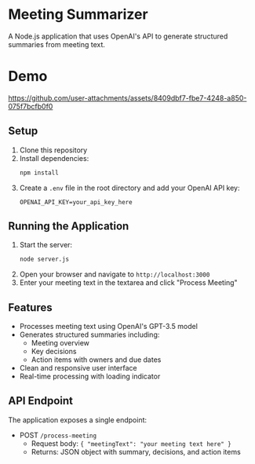 # Meeting Summarizer

A Node.js application that uses OpenAI's API to generate structured summaries from meeting text.

# Demo


https://github.com/user-attachments/assets/8409dbf7-fbe7-4248-a850-075f7bcfb0f0



## Setup

1. Clone this repository
2. Install dependencies:
   ```bash
   npm install
   ```
3. Create a `.env` file in the root directory and add your OpenAI API key:
   ```
   OPENAI_API_KEY=your_api_key_here
   ```

## Running the Application

1. Start the server:
   ```bash
   node server.js
   ```
2. Open your browser and navigate to `http://localhost:3000`
3. Enter your meeting text in the textarea and click "Process Meeting"

## Features

- Processes meeting text using OpenAI's GPT-3.5 model
- Generates structured summaries including:
  - Meeting overview
  - Key decisions
  - Action items with owners and due dates
- Clean and responsive user interface
- Real-time processing with loading indicator

## API Endpoint

The application exposes a single endpoint:

- POST `/process-meeting`
  - Request body: `{ "meetingText": "your meeting text here" }`
  - Returns: JSON object with summary, decisions, and action items 
